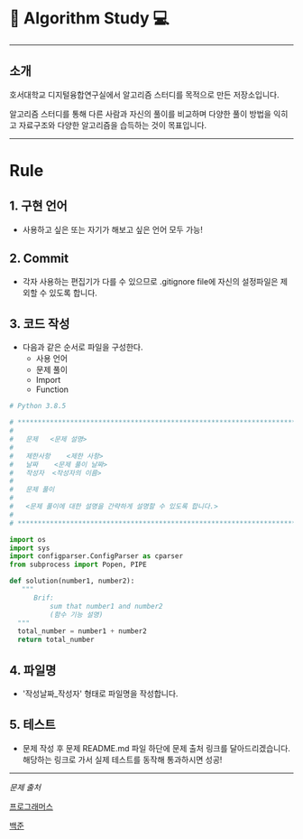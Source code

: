#  🚀  Algorithm Study 💻
*****
## 소개
호서대학교 디지털융합연구실에서 알고리즘 스터디를 목적으로 만든 저장소입니다.
     
     
알고리즘 스터디를 통해 다른 사람과 자신의 풀이를 비교하며 다양한 풀이 방법을 익히고 자료구조와 다양한 알고리즘을 습득하는 것이 목표입니다.
*****
# Rule

## 1. 구현 언어
* 사용하고 싶은 또는 자기가 해보고 싶은 언어 모두 가능!
## 2. Commit
  * 각자 사용하는 편집기가 다를 수 있으므로 .gitignore file에 자신의 설정파일은 제외할 수 있도록 합니다.
## 3. 코드 작성
  * 다음과 같은 순서로 파일을 구성한다.
    - 사용 언어
    - 문제 풀이
    - Import
    - Function
  ``` python
# Python 3.8.5

# *****************************************************************************
#
#   문제   <문제 설명>
#       
#   제한사항    <제한 사항>
#   날짜    <문제 풀이 날짜>
#   작성자  <작성자의 이름>
#
#   문제 풀이
#
#   <문제 풀이에 대한 설명을 간략하게 설명할 수 있도록 합니다.>
#
# *****************************************************************************

import os
import sys
import configparser.ConfigParser as cparser
from subprocess import Popen, PIPE

def solution(number1, number2):
     """
        Brif:  
            sum that number1 and number2
            (함수 기능 설명)
    """
    total_number = number1 + number2
    return total_number
  ```
## 4. 파일명
  * '작성날짜_작성자' 형태로 파일명을 작성합니다.

## 5. 테스트
  * 문제 작성 후 문제 README.md 파일 하단에 문제 출처 링크를 달아드리겠습니다.  
  해당하는 링크로 가서 실제 테스트를 동작해 통과하시면 성공!
*****
*문제 출처*

[프로그래머스](https://programmers.co.kr/)

[백준](https://www.acmicpc.net/)
